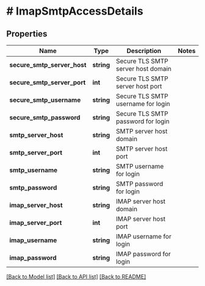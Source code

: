 # # ImapSmtpAccessDetails

## Properties

Name | Type | Description | Notes
------------ | ------------- | ------------- | -------------
**secure_smtp_server_host** | **string** | Secure TLS SMTP server host domain |
**secure_smtp_server_port** | **int** | Secure TLS SMTP server host port |
**secure_smtp_username** | **string** | Secure TLS SMTP username for login |
**secure_smtp_password** | **string** | Secure TLS SMTP password for login |
**smtp_server_host** | **string** | SMTP server host domain |
**smtp_server_port** | **int** | SMTP server host port |
**smtp_username** | **string** | SMTP username for login |
**smtp_password** | **string** | SMTP password for login |
**imap_server_host** | **string** | IMAP server host domain |
**imap_server_port** | **int** | IMAP server host port |
**imap_username** | **string** | IMAP username for login |
**imap_password** | **string** | IMAP password for login |

[[Back to Model list]](../../README#models) [[Back to API list]](../../README#endpoints) [[Back to README]](../../README)
